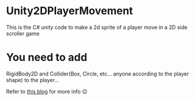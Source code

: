 # Unity2DPlayerMovement
This is the C# unity code to make a 2d sprite of a player move in a 2D side scroller game

# You need to add
 RigidBody2D and Collider(Box, Circle, etc... anyone according to the player shape) to the player...

Refer to [this blog](https://medium.com/@chamo.wijetunga/movement-of-a-2d-player-in-unity-aff2b8f02fb5) for more info 😉